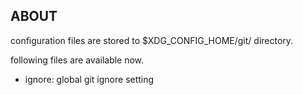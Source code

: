 ## ABOUT

configuration files are stored to $XDG_CONFIG_HOME/git/ directory.  

following files are available now.  
- ignore: global git ignore setting
